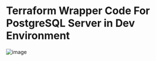 #  Terraform Wrapper Code For PostgreSQL Server in Dev Environment 

![image](https://github.com/CodeOps-Hub/Documentation/assets/79625874/105272d3-edc7-437a-931d-887b7741ae24)


